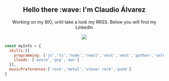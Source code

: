 <h2 align='center'>
  Hello there :wave: I'm Claudio Álvarez
</h2>
<p align='center'>
  Working on my BIO, until take a look my RRSS. Below you will find my LinkedIn
</p>
<p align='center'>
  <a href="https://www.linkedin.com/in/alvarezclaudio/" target="_blank">
    <img src="https://img.shields.io/badge/linkedin-%230077B5.svg?&style=for-the-badge&logo=linkedin&logoColor=white" />
  </a>
</p>

```js
const myInfo = {
  skills:[{
    programming: ['js','ts','node','react','next','nest','python','selenium','php','dart','flutter'],
    clouds: ['azure','gcp','aws']
  }],
  musicPreferences:['rock','metal','stoner rock','punk']
}
```
